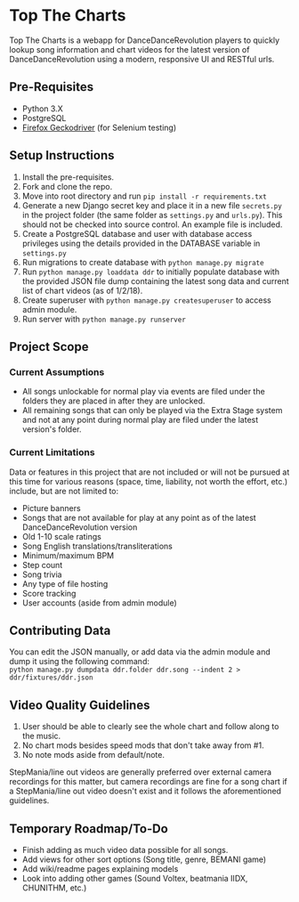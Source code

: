 Top The Charts
==================
Top The Charts is a webapp for DanceDanceRevolution players to quickly lookup song information and chart videos for the latest version of DanceDanceRevolution using a modern, responsive UI and RESTful urls. 

Pre-Requisites
------------
* Python 3.X
* PostgreSQL
* [Firefox Geckodriver](https://github.com/mozilla/geckodriver/releases) (for Selenium testing)

Setup Instructions
------------
1. Install the pre-requisites.
2. Fork and clone the repo.
3. Move into root directory and run `pip install -r requirements.txt`
4. Generate a new Django secret key and place it in a new file `secrets.py` in the project folder (the same folder as `settings.py` and `urls.py`). This should not be checked into source control. An example file is included.
5. Create a PostgreSQL database and user with database access privileges using the details provided in the DATABASE variable in `settings.py`
6. Run migrations to create database with `python manage.py migrate`
7. Run `python manage.py loaddata ddr` to initially populate database with the provided JSON file dump containing the latest song data and current list of chart videos (as of 1/2/18).
8. Create superuser with `python manage.py createsuperuser` to access admin module.
9. Run server with `python manage.py runserver`
 
Project Scope
------------
### Current Assumptions
* All songs unlockable for normal play via events are filed under the folders they are placed in after they are unlocked.
* All remaining songs that can only be played via the Extra Stage system and not at any point during normal play are filed under the latest version's folder.

### Current Limitations

Data or features in this project that are not included or will not be pursued at this time for various reasons (space, time, liability, not worth the effort, etc.) include, but are not limited to:

* Picture banners
* Songs that are not available for play at any point as of the latest DanceDanceRevolution version
* Old 1-10 scale ratings
* Song English translations/transliterations
* Minimum/maximum BPM 
* Step count
* Song trivia
* Any type of file hosting
* Score tracking
* User accounts (aside from admin module)

Contributing Data
------------
You can edit the JSON manually, or add data via the admin module and dump it using the following command:  
`python manage.py dumpdata ddr.folder ddr.song --indent 2 > ddr/fixtures/ddr.json`

Video Quality Guidelines
------------
1. User should be able to clearly see the whole chart and follow along to the music.
2. No chart mods besides speed mods that don't take away from #1.
3. No note mods aside from default/note.

StepMania/line out videos are generally preferred over external camera recordings for this matter, but camera recordings are fine for a song chart if a StepMania/line out video doesn't exist and it follows the aforementioned guidelines. 

Temporary Roadmap/To-Do
------------
* Finish adding as much video data possible for all songs.
* Add views for other sort options (Song title, genre, BEMANI game)
* Add wiki/readme pages explaining models
* Look into adding other games (Sound Voltex, beatmania IIDX, CHUNITHM, etc.)